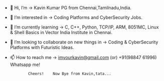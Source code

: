 - 👋 Hi, I’m -> Kavin Kumar PG from Chennai,Tamilnadu,India.
- 👀 I’m interested in -> Coding Platforms and CyberSecurity Jobs.
- 🌱 I’m currently learning -> C, C++, Python, TCP/IP, ARM, 8051MC, Linux & Shell Basics in Vector India Institute in Chennai. 
- 💞️ I’m looking to collaborate on new things in -> Coding & CyberSecurity Platforms with Futuristic Ideas.
- 📫 How to reach me -> imyourkavin@gmail.com (or) +91(98847 61996) Whatsapp me! 
                      
                      
              Cheers!    Now Bye from Kavin,tata...
<!---
Kavinpg96/Kavinpg96 is a ✨ special ✨ repository because its `README.md` (this file) appears on your GitHub profile.
You can click the Preview link to take a look at your changes.
--->
